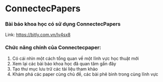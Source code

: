 # ConnectecPapers
### Bài báo khoa học có sử dụng ConnectecPapers 
Link: https://bitly.com.vn/lv4sx8
### Chức năng chính của Connectecpaper:
1. Có cái nhìn một cách tổng quan về một lĩnh vực học thuật mới
2. Xem lại các bài báo khoa học đã quan tâm gần đây
3. Tạo thư mục lưu trữ các tài liệu tham khảo
4. Khám phá các paper cùng chủ đề, các bài phê bình trong cùng lĩnh vực 
